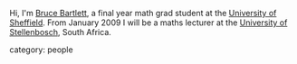Hi, I'm <a href="http://brucebartlett.postgrad.shef.ac.uk">Bruce Bartlett</a>, a final year math grad student at the <a href="http://www.sheffield.ac.uk/puremaths/">University of Sheffield</a>. From January 2009 I will be a maths lecturer at the <a href="http://math.sun.ac.za/index.php?lang=eng">University of Stellenbosch</a>, South Africa.

category: people